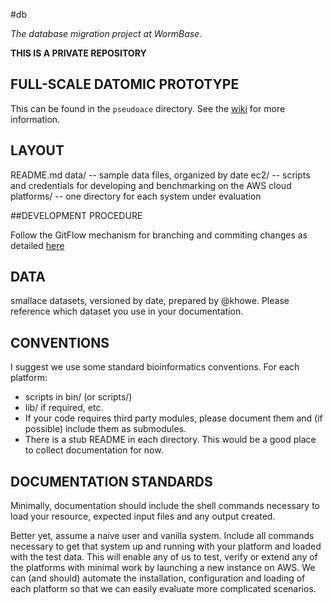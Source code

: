 #db

*The database migration project at WormBase.*

**THIS IS A PRIVATE REPOSITORY**

## FULL-SCALE DATOMIC PROTOTYPE

This can be found in the `pseudoace` directory.  See the [wiki](https://github.com/wormbase/db/wiki)
for more information.

## LAYOUT

   README.md
   data/       -- sample data files, organized by date
   ec2/        -- scripts and credentials for developing
                  and benchmarking on the AWS cloud
   platforms/  -- one directory for each system under evaluation

##DEVELOPMENT PROCEDURE

Follow the GitFlow mechanism for branching and commiting changes as detailed [here](https://datasift.github.io/gitflow/IntroducingGitFlow.html)
   
## DATA

smallace datasets, versioned by date, prepared by @khowe. Please
reference which dataset you use in your documentation.

## CONVENTIONS

I suggest we use some standard bioinformatics conventions. For each platform:

* scripts in bin/ (or scripts/)
* lib/ if required, etc.
* If your code requires third party modules, please document them and (if possible) include them as submodules.
* There is a stub README in each directory. This would be a good place to collect documentation for now.

## DOCUMENTATION STANDARDS

Minimally, documentation should include the shell commands necessary to load your resource, expected
input files and any output created.

Better yet, assume a naive user and vanilla system. Include all commands necessary to get that
system up and running with your platform and loaded with the test data.  This will enable any of us
to test, verify or extend any of the platforms with minimal work by launching a new instance on AWS. 
We can (and should) automate the installation, configuration and loading of each platform so that we
can easily evaluate more complicated scenarios.

